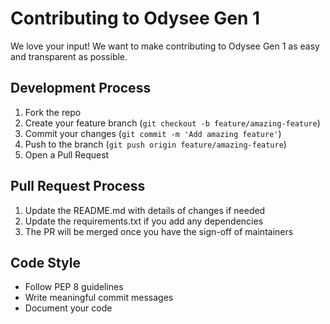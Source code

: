 # Contributing to Odysee Gen 1

We love your input! We want to make contributing to Odysee Gen 1 as easy and transparent as possible.

## Development Process
1. Fork the repo
2. Create your feature branch (`git checkout -b feature/amazing-feature`)
3. Commit your changes (`git commit -m 'Add amazing feature'`)
4. Push to the branch (`git push origin feature/amazing-feature`)
5. Open a Pull Request

## Pull Request Process
1. Update the README.md with details of changes if needed
2. Update the requirements.txt if you add any dependencies
3. The PR will be merged once you have the sign-off of maintainers

## Code Style
- Follow PEP 8 guidelines
- Write meaningful commit messages
- Document your code
